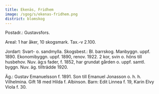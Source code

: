 ```yaml
---
title: Ekenäs, Fridhem
image: /sgog/s/ekenas-fridhem.png
district: blomskog
---
```


Postadr.: Gustavsfors.

Areal: 1 har åker, 10 skogsmark. Tax.-v 2.100.

Jordart: Svart- o. sandmylla. Skogsbest.: Bl. barrskog. Manbyggn. uppf. 1890.
Ekonomibyggn. uppf. 1890, renov. 1922. 2 kor, svin o. höns till husbehov. Nuv.
äg:s fader, f. 1852, har grundat gården o. uppf. samtl. byggn. Nuv. äg.
tillträdde 1920.

Äg.: Gustav Emanuelsson f. 1891. Son till Emanuel Jonasson o. h. h. Vilhelmina.
Gift 18 med Hilda f. Albinson. Barn: Edit Linnea f. 19, Karin Elvy Viola f. 30.
